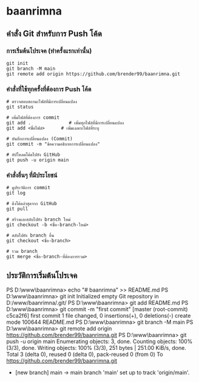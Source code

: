 # baanrimna

## คำสั่ง Git สำหรับการ Push โค้ด

### การเริ่มต้นโปรเจค (ทำครั้งแรกเท่านั้น)
```
git init
git branch -M main
git remote add origin https://github.com/brender99/baanrimna.git
```

### คำสั่งที่ใช้ทุกครั้งที่ต้องการ Push โค้ด

```
# ตรวจสอบสถานะไฟล์ที่มีการเปลี่ยนแปลง
git status

# เพิ่มไฟล์ที่ต้องการ commit
git add .              # เพิ่มทุกไฟล์ที่มีการเปลี่ยนแปลง
git add <ชื่อไฟล์>      # เพิ่มเฉพาะไฟล์ที่ระบุ

# บันทึกการเปลี่ยนแปลง (Commit)
git commit -m "ข้อความอธิบายการเปลี่ยนแปลง"

# อัปโหลดโค้ดไปยัง GitHub
git push -u origin main
```

### คำสั่งอื่นๆ ที่มีประโยชน์

```
# ดูประวัติการ commit
git log

# ดึงโค้ดล่าสุดจาก GitHub
git pull

# สร้างและสลับไปยัง branch ใหม่
git checkout -b <ชื่อ-branch-ใหม่>

# สลับไปยัง branch อื่น
git checkout <ชื่อ-branch>

# รวม branch
git merge <ชื่อ-branch-ที่ต้องการรวม>
```

## ประวัติการเริ่มต้นโปรเจค

PS D:\www\baanrimna> echo "# baanrimna" >> README.md
PS D:\www\baanrimna> git init
Initialized empty Git repository in D:/www/baanrimna/.git/
PS D:\www\baanrimna> git add README.md
PS D:\www\baanrimna> git commit -m "first commit"
[master (root-commit) c5ca2f6] first commit
 1 file changed, 0 insertions(+), 0 deletions(-)
 create mode 100644 README.md
PS D:\www\baanrimna> git branch -M main
PS D:\www\baanrimna> git remote add origin https://github.com/brender99/baanrimna.git
PS D:\www\baanrimna> git push -u origin main
Enumerating objects: 3, done.
Counting objects: 100% (3/3), done.
Writing objects: 100% (3/3), 251 bytes | 251.00 KiB/s, done.
Total 3 (delta 0), reused 0 (delta 0), pack-reused 0 (from 0)
To https://github.com/brender99/baanrimna.git
 * [new branch]      main -> main
branch 'main' set up to track 'origin/main'.